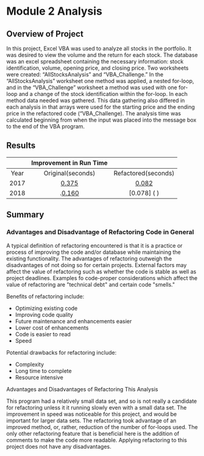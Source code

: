 # **Module 2 Analysis**

## **Overview of Project**

In this project, Excel VBA was used to analyze all stocks in the portfolio.  It was desired to view the volume and the return for each stock.  The database was an excel spreadsheet containing the necessary information:  stock identification, volume, opening price, and closing price.  Two worksheets were created:  “AllStocksAnalysis” and “VBA_Challenge.”  In the “AllStocksAnalysis” worksheet one method was applied, a nested for-loop, and in the “VBA_Challenge” worksheet a method was used with one for-loop and a change of the stock identification within the for-loop.  In each method data needed was gathered.  This data gathering also differed in each analysis in that arrays were used for the starting price and the ending price in the refactored code (“VBA_Challenge).  The analysis time was calculated beginning from when the input was placed into the message box to the end of the VBA program.

## **Results**


|      |**Improvement in Run Time**|             |
| :---: | :--: | :---: |
| Year | Original(seconds) | Refactored(seconds) |
| 2017 | [0.375](https://github.com/linearcoffeecup/stock-analysis/blob/main/Resources/Original_2017.png)| [0.082]( )          |
| 2018 |.[0.160]( )		     | [0.078] ( )          |


## **Summary**

### Advantages and Disadvantage of Refactoring Code in General

A typical definition of refactoring encountered is that it is a practice or process of improving the code and/or database while maintaining the existing functionality.  The advantages of refactoring outweigh the disadvantages of not doing so for certain projects.  External factors may affect the value of refactoring such as whether the code is stable as well as project deadlines.  Examples fo code-proper considerations which affect the value of refactoring are "technical debt" and certain code "smells."

Benefits of refactoring include:

- Optimizing existing code
- Improving code quality
- Future maintenance and enhancements easier
- Lower cost of enhancements
- Code is easier to read
- Speed

Potential drawbacks for refactoring include:

- Complexity
- Long time to complete
- Resource intensive

Advantages and Disadvantages of Refactoring This Analysis

This program had a relatively small data set, and so is not really a candidate for refactoring unless it it running slowly even with a small data set.  The improvement in speed was noticeable for this project, and would be important for larger data sets.   The refactoring took advantage of an improved method, or, rather, reduction of the number of for-loops used.  The only other refactoring feature that is beneficial here is the addition of comments to make the code more readable.  Applying refactoring to this project does not have any disadvantages.

